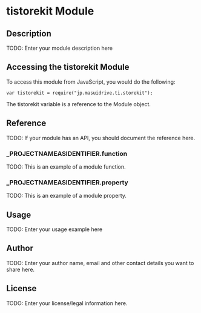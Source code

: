 # tistorekit Module

## Description

TODO: Enter your module description here

## Accessing the tistorekit Module

To access this module from JavaScript, you would do the following:

	var tistorekit = require("jp.masuidrive.ti.storekit");

The tistorekit variable is a reference to the Module object.	

## Reference

TODO: If your module has an API, you should document
the reference here.

### ___PROJECTNAMEASIDENTIFIER__.function

TODO: This is an example of a module function.

### ___PROJECTNAMEASIDENTIFIER__.property

TODO: This is an example of a module property.

## Usage

TODO: Enter your usage example here

## Author

TODO: Enter your author name, email and other contact
details you want to share here. 

## License

TODO: Enter your license/legal information here.
